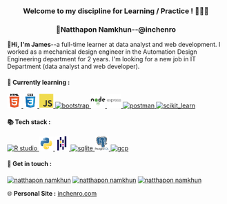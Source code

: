 <h3 align="center">Welcome to my discipline for Learning / Practice ! 🙏🥹🦾</h3>
<h3 align="center">🚀Natthapon Namkhun--@inchenro</h3>

**👋Hi, I'm James**--a full-time learner at data analyst and web development. I worked as a mechanical design engineer in the Automation Design Engineering department for 2 years. I'm looking for a new job in IT Department (data analyst and web developer).

<h4 align="left">📖 Currently learning :</h4>
<p align="left">
         <!-- html-->
         <a href="https://www.w3.org/html/" target="_blank" rel="noreferrer"> 
         <img src="https://raw.githubusercontent.com/devicons/devicon/master/icons/html5/html5-original-wordmark.svg" alt="html5" width="33" height="33"/> 
         </a>
         <!-- css-->
         <a href="https://www.w3schools.com/css/" target="_blank" rel="noreferrer"> 
         <img src="https://raw.githubusercontent.com/devicons/devicon/master/icons/css3/css3-original-wordmark.svg" alt="css3" width="33" height="33"/> 
         </a>  
        <!-- javascript-->
        <a href="https://developer.mozilla.org/en-US/docs/Web/JavaScript" target="_blank" rel="noreferrer"> 
        <img src="https://raw.githubusercontent.com/devicons/devicon/master/icons/javascript/javascript-original.svg" alt="javascript" width="33" height="33"/> 
        </a> 
        <!-- bootstrap5-->
        <a href="https://devicon.dev/" target="_blank" rel="noreferrer"> <img src="https://cdn.jsdelivr.net/gh/devicons/devicon@latest/icons/bootstrap/bootstrap-original-wordmark.svg"
        alt="bootstrap" width="33" height="33"/> </a>
        <!-- node.js-->
        <a href="https://nodejs.org" target="_blank" rel="noreferrer"> 
        <img src="https://raw.githubusercontent.com/devicons/devicon/master/icons/nodejs/nodejs-original-wordmark.svg" 
        alt="nodejs" width="33" height="33"/> 
        </a>  
        <!-- express.js-->
        <a href="https://expressjs.com" target="_blank" rel="noreferrer"> 
        <img src="https://raw.githubusercontent.com/devicons/devicon/master/icons/express/express-original-wordmark.svg" 
        alt="express" width="33" height="33"/> 
        </a> 
        <!-- postman-->
        <a href="https://postman.com" target="_blank" rel="noreferrer"> <img src="https://www.vectorlogo.zone/logos/getpostman/getpostman-icon.svg" 
        alt="postman" width="33" height="33"/> 
        </a> 
         <!--scikit learn--> 
        <a href="https://scikit-learn.org/" target="_blank" rel="noreferrer"> <img src="https://upload.wikimedia.org/wikipedia/commons/0/05/Scikit_learn_logo_small.svg" alt="scikit_learn" width="33" height="33"/> 
        </a>
</p>

<h4 align="left">📚 Tech stack :</h4>
<p align="left">
        <!-- R-->
        <a href="https://posit.cloud/" target="_blank" rel="noreferrer"> 
        <img src="https://icon.icepanel.io/Technology/svg/RStudio.svg" 
        alt="R studio" width="33" height="33"/> 
        </a>
        <!-- python-->
        <a href="https://www.python.org" target="_blank" rel="noreferrer"> 
        <img src="https://raw.githubusercontent.com/devicons/devicon/master/icons/python/python-original.svg" 
        alt="python" width="33" height="33"/> 
        </a>
        <!--pandas--> 
        <a href="https://pandas.pydata.org/" target="_blank" rel="noreferrer"> <img src="https://raw.githubusercontent.com/devicons/devicon/2ae2a900d2f041da66e950e4d48052658d850630/icons/pandas/pandas-original.svg" alt="pandas" width="33" height="33"/> </a> 
        <!--SQL--> 
        </a> <a href="https://www.sqlite.org/" target="_blank" rel="noreferrer"> <img src="https://www.vectorlogo.zone/logos/sqlite/sqlite-icon.svg" alt="sqlite" width="33" height="33"/> 
        </a>
        <!--pgsql-->  
        <a href="https://www.postgresql.org" target="_blank" rel="noreferrer"> <img src="https://raw.githubusercontent.com/devicons/devicon/master/icons/postgresql/postgresql-original-wordmark.svg" 
        alt="postgresql" width="33" height="33"/> 
        </a> 
        <!--Google Cloud Platform--> 
        <a href="https://cloud.google.com" target="_blank" rel="noreferrer"> 
        <img src="https://www.vectorlogo.zone/logos/google_cloud/google_cloud-icon.svg" 
        alt="gcp" width="33" height="33"/> 
        </a> 
</p>

<h4 align="left">🔗 Get in touch :</h4>
<p align="left">
<a href="https://linkedin.com/in/natthapon namkhun" target="blank"><img align="center" src="https://raw.githubusercontent.com/rahuldkjain/github-profile-readme-generator/master/src/images/icons/Social/linked-in-alt.svg" alt="natthapon namkhun" height="25" width="35" /></a>
<a href="https://kaggle.com/natthapon namkhun" target="blank"><img align="center" src="https://raw.githubusercontent.com/rahuldkjain/github-profile-readme-generator/master/src/images/icons/Social/kaggle.svg" alt="natthapon namkhun" height="25" width="35" /></a>
<a href="https://instagram.com/natthapon namkhun" target="blank"><img align="center" src="https://raw.githubusercontent.com/rahuldkjain/github-profile-readme-generator/master/src/images/icons/Social/instagram.svg" alt="natthapon namkhun" height="25" width="35" /></a>
</p>

🌐 **Personal Site :** [inchenro.com](https://inchenro.com/)


<!--
**NatthaponNamkhun/NatthaponNamkhun** is a ✨ _special_ ✨ repository because its `README.md` (this file) appears on your GitHub profile.

Here are some ideas to get you started:

- 🔭 I’m currently working on ...
- 🌱 I’m currently learning ...
- 👯 I’m looking to collaborate on ...
- 🤔 I’m looking for help with ...
- 💬 Ask me about ...
- 📫 How to reach me: ...
- 😄 Pronouns: ...
- ⚡ Fun fact: ...
-->
